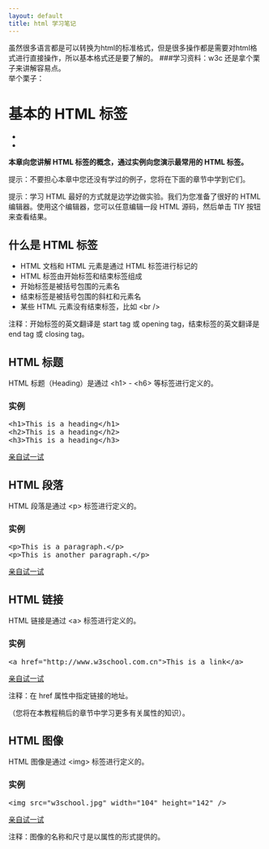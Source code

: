 ```yaml
---
layout: default
title: html 学习笔记
---
```

虽然很多语言都是可以转换为html的标准格式，但是很多操作都是需要对html格式进行直接操作，所以基本格式还是要了解的。
###学习资料：w3c
还是拿个栗子来讲解容易点。    
举个栗子：    
<h1>基本的 HTML 标签</h1>
<div  id="tpn">
<ul class="prenext">
<li class="pre"><a href="" title=""></a></li>
<li class="next"><a href="" title=""></a></li>
</ul>
</div>

<div id="intro">
<p><strong>本章向您讲解 HTML 标签的概念，通过实例向您演示最常用的 HTML 标签。</strong></p>
<p class="tip"><span>提示：</span>不要担心本章中您还没有学过的例子，您将在下面的章节中学到它们。</p>
<p class="tip"><span>提示：</span>学习 HTML 最好的方式就是边学边做实验。我们为您准备了很好的 HTML 编辑器。使用这个编辑器，您可以任意编辑一段 HTML 源码，然后单击 TIY 按钮来查看结果。</p>
</div>

<div>
<h2>什么是 HTML 标签</h2>

<ul>
<li>HTML 文档和 HTML 元素是通过 HTML 标签进行标记的</li>
<li>HTML 标签由开始标签和结束标签组成</li>
<li>开始标签是被括号包围的元素名</li>
<li>结束标签是被括号包围的斜杠和元素名</li>
<li>某些 HTML 元素没有结束标签，比如 &lt;br /&gt;</li>
</ul>

<p class="note"><span>注释：</span>开始标签的英文翻译是 start tag 或 opening tag，结束标签的英文翻译是 end tag 或 closing tag。</p>
</div>


<div>
<h2>HTML 标题</h2>

<p>HTML 标题（Heading）是通过 &lt;h1&gt; - &lt;h6&gt; 等标签进行定义的。</p>

<h3>实例</h3>

<pre>
&lt;h1&gt;This is a heading&lt;/h1&gt;
&lt;h2&gt;This is a heading&lt;/h2&gt;
&lt;h3&gt;This is a heading&lt;/h3&gt;
</pre>

<p><a href="/tiy/t.asp?f=html_headers">亲自试一试</a></p>
</div>


<div>
<h2>HTML 段落</h2>

<p>HTML 段落是通过 &lt;p&gt; 标签进行定义的。</p>

<h3>实例</h3>

<pre>
&lt;p&gt;This is a paragraph.&lt;/p&gt;
&lt;p&gt;This is another paragraph.&lt;/p&gt;
</pre>

<p><a href="/tiy/t.asp?f=html_paragraphs1">亲自试一试</a></p>
</div>


<div>
<h2>HTML 链接</h2>
<p>HTML 链接是通过 &lt;a&gt; 标签进行定义的。</p>
<h3>实例</h3>
<pre>&lt;a href="http://www.w3school.com.cn"&gt;This is a link&lt;/a&gt;</pre>
<p><a href="/tiy/t.asp?f=html_basic_link">亲自试一试</a></p>
<p class="note"><span>注释：</span>在 href 属性中指定链接的地址。</p>
<p>（您将在本教程稍后的章节中学习更多有关属性的知识）。</p>
</div>

<div>
<h2>HTML 图像</h2>
<p>HTML 图像是通过 &lt;img&gt; 标签进行定义的。</p>
<h3>实例</h3>
<pre>&lt;img src="w3school.jpg" width="104" height="142" /&gt;</pre>
<p><a href="/tiy/t.asp?f=html_basic_img">亲自试一试</a></p>
<p class="note"><span>注释：</span>图像的名称和尺寸是以属性的形式提供的。</p>
</div>
